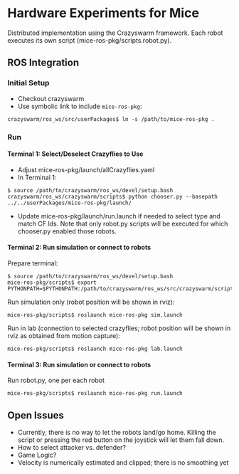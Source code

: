 # Hardware Experiments for Mice

Distributed implementation using the Crazyswarm framework. Each robot executes its own script (mice-ros-pkg/scripts.robot.py).

## ROS Integration

### Initial Setup

* Checkout crazyswarm
* Use symbolic link to include `mice-ros-pkg`: 

```
crazyswarm/ros_ws/src/userPackages$ ln -s /path/to/mice-ros-pkg .
```

### Run

#### Terminal 1: Select/Deselect Crazyflies to Use

* Adjust mice-ros-pkg/launch/allCrazyflies.yaml
* In Terminal 1:
```
$ source /path/to/crazyswarm/ros_ws/devel/setup.bash
crazyswarm/ros_ws/crazyswarm/scripts$ python chooser.py --basepath ../../userPackages/mice-ros-pkg/launch/
```
* Update mice-ros-pkg/launch/run.launch if needed to select type and match CF Ids. Note that only robot.py scripts will be executed for which chooser.py enabled those robots.

#### Terminal 2: Run simulation or connect to robots

Prepare terminal:
```
$ source /path/to/crazyswarm/ros_ws/devel/setup.bash
mice-ros-pkg/scripts$ export PYTHONPATH=$PYTHONPATH:/path/to/crazyswarm/ros_ws/src/crazyswarm/scripts
```

Run simulation only (robot position will be shown in rviz):
```
mice-ros-pkg/scripts$ roslaunch mice-ros-pkg sim.launch
```

Run in lab (connection to selected crazyflies; robot position will be shown in rviz as obtained from motion capture):
```
mice-ros-pkg/scripts$ roslaunch mice-ros-pkg lab.launch
```

#### Terminal 3: Run simulation or connect to robots

Run robot.py, one per each robot
```
mice-ros-pkg/scripts$ roslaunch mice-ros-pkg run.launch
```

## Open Issues

* Currently, there is no way to let the robots land/go home. Killing the script or pressing the red button on the joystick will let them fall down.
* How to select attacker vs. defender?
* Game Logic?
* Velocity is numerically estimated and clipped; there is no smoothing yet
